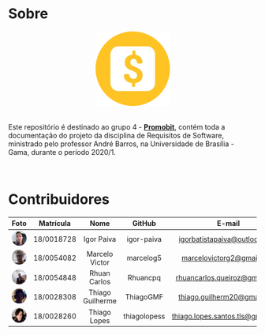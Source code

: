# Sobre

<div align="center">
  <img src= "assets/logos/Promobit.png"/>
</div>
<br />

Este repositório é destinado ao grupo 4 - [**Promobit**](https://www.promobit.com.br/), contém toda a documentação do projeto da disciplina de Requisitos de Software, ministrado pelo professor André Barros, na Universidade de Brasília - Gama, durante o período 2020/1.

<br />

# Contribuidores

|Foto | Matrícula | Nome | GitHub | E-mail|
|:--:|:--:|:--:|:--:|:--:|
| ![Igor](assets/integrantes/Igor.png) | 18/0018728|Igor Paiva|igor-paiva|igorbatistapaiva@outlook.com|
| ![Marcelo](assets/integrantes/Marcelo.png) | 18/0054082| Marcelo Victor| marcelog5| marcelovictorg2@gmail.com
| ![Rhuan](assets/integrantes/Rhuan.png) | 18/0054848 | Rhuan Carlos | Rhuancpq| rhuancarlos.queiroz@gmail.com
| ![Thiago G](assets/integrantes/Thiago_G.png) | 18/0028308 | Thiago Guilherme | ThiagoGMF | thiago.guilherm20@gmail.com
| ![Thiago L](assets/integrantes/Thiago_L.png) | 18/0028260| Thiago Lopes| thiagolopess| thiago.lopes.santos.tls@gmail.com

